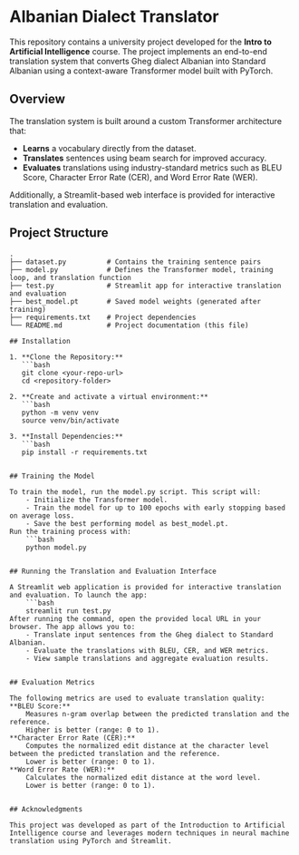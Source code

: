 # Albanian Dialect Translator

This repository contains a university project developed for the **Intro to Artificial Intelligence** course. The project implements an end-to-end translation system that converts Gheg dialect Albanian into Standard Albanian using a context-aware Transformer model built with PyTorch.


## Overview

The translation system is built around a custom Transformer architecture that:
- **Learns** a vocabulary directly from the dataset.
- **Translates** sentences using beam search for improved accuracy.
- **Evaluates** translations using industry-standard metrics such as BLEU Score, Character Error Rate (CER), and Word Error Rate (WER).

Additionally, a Streamlit-based web interface is provided for interactive translation and evaluation.

## Project Structure

```plaintext
.
├── dataset.py          # Contains the training sentence pairs
├── model.py            # Defines the Transformer model, training loop, and translation function
├── test.py             # Streamlit app for interactive translation and evaluation
├── best_model.pt       # Saved model weights (generated after training)
├── requirements.txt    # Project dependencies
└── README.md           # Project documentation (this file)

## Installation

1. **Clone the Repository:**
   ```bash
   git clone <your-repo-url>
   cd <repository-folder>

2. **Create and activate a virtual environment:**
   ```bash
   python -m venv venv
   source venv/bin/activate

3. **Install Dependencies:**
   ```bash
   pip install -r requirements.txt


## Training the Model

To train the model, run the model.py script. This script will:
    - Initialize the Transformer model.
    - Train the model for up to 100 epochs with early stopping based on average loss.
    - Save the best performing model as best_model.pt.
Run the training process with:
    ```bash
    python model.py


## Running the Translation and Evaluation Interface

A Streamlit web application is provided for interactive translation and evaluation. To launch the app:
    ```bash
    streamlit run test.py
After running the command, open the provided local URL in your browser. The app allows you to:
    - Translate input sentences from the Gheg dialect to Standard Albanian.
    - Evaluate the translations with BLEU, CER, and WER metrics.
    - View sample translations and aggregate evaluation results.


## Evaluation Metrics

The following metrics are used to evaluate translation quality:
**BLEU Score:**
    Measures n-gram overlap between the predicted translation and the reference.
    Higher is better (range: 0 to 1).
**Character Error Rate (CER):**
    Computes the normalized edit distance at the character level between the predicted translation and the reference.
    Lower is better (range: 0 to 1).
**Word Error Rate (WER):**
    Calculates the normalized edit distance at the word level.
    Lower is better (range: 0 to 1).


## Acknowledgments

This project was developed as part of the Introduction to Artificial Intelligence course and leverages modern techniques in neural machine translation using PyTorch and Streamlit.
